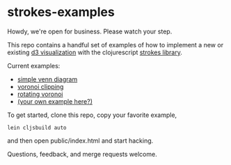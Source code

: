 # strokes-examples

Howdy, we're open for business. Please watch your step.

This repo contains a handful set of examples of how to implement a new or existing [d3 visualization](https://github.com/mbostock/d3/wiki/Gallery) with the clojurescript [strokes library](https://github.com/dribnet/strokes). 

Current examples:

 * [simple venn diagram](http://s.trokes.org/4994892)
 * [voronoi clipping](http://s.trokes.org/4760896)
 * [rotating voronoi](http://s.trokes.org/4744126)
 * [(your own example here?)](http://s.trokes.org/)
 
To get started, clone this repo, copy your favorite example,

    lein cljsbuild auto

and then open public/index.html and start hacking.

Questions, feedback, and merge requests welcome.
